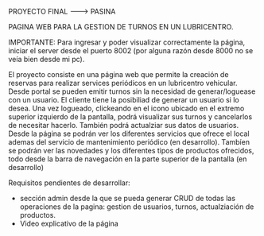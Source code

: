 PROYECTO FINAL ---> PASINA

PAGINA WEB PARA LA GESTION DE TURNOS EN UN LUBRICENTRO.

IMPORTANTE: Para ingresar y poder visualizar correctamente la página, iniciar el server desde el puerto 8002 (por alguna razón desde 8000 no se veía bien desde mi pc).

El proyecto consiste en una página web que permite la creación de reservas para realizar services periódicos en un lubricentro vehicular.
Desde portal se pueden emitir turnos sin la necesidad de generar/loguease con un usuario.
El cliente tiene la posibiliad de generar un usuario si lo desea. Una vez logueado, clickeando en el icono ubicado en el extremo superior izquierdo de la pantalla, podrá visualizar sus turnos y cancelarlos de necesitar hacerlo.
También podrá actualziar sus datos de usuarios.
Desde la página se podrán ver los diferentes servicios que ofrece el local ademas del servicio de mantenimiento periódico (en desarrollo).
Tambíen se podrán ver las novedades y los diferentes tipos de productos ofrecidos, todo desde la barra de navegación en la parte superior de la pantalla (en desarrollo)

Requisitos pendientes de desarrollar:
- sección admin desde la que se pueda generar CRUD de todas las operaciones de la pagina: gestion de usuarios, turnos, actualziación de productos.
- Video explicativo de la página


